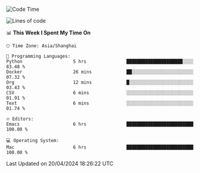 <!--START_SECTION:waka-->
![Code Time](http://img.shields.io/badge/Code%20Time-1%2C908%20hrs%2050%20mins-blue)

![Lines of code](https://img.shields.io/badge/From%20Hello%20World%20I%27ve%20Written-305.9%20thousand%20lines%20of%20code-blue)

📊 **This Week I Spent My Time On** 

```text
🕑︎ Time Zone: Asia/Shanghai

💬 Programming Languages: 
Python                   5 hrs               █████████████████████░░░░   83.48 % 
Docker                   26 mins             ██░░░░░░░░░░░░░░░░░░░░░░░   07.32 % 
Org                      12 mins             █░░░░░░░░░░░░░░░░░░░░░░░░   03.43 % 
CSV                      6 mins              ░░░░░░░░░░░░░░░░░░░░░░░░░   01.91 % 
Text                     6 mins              ░░░░░░░░░░░░░░░░░░░░░░░░░   01.74 % 

🔥 Editors: 
Emacs                    6 hrs               █████████████████████████   100.00 % 

💻 Operating System: 
Mac                      6 hrs               █████████████████████████   100.00 % 
```


 Last Updated on 20/04/2024 18:26:22 UTC
<!--END_SECTION:waka-->
